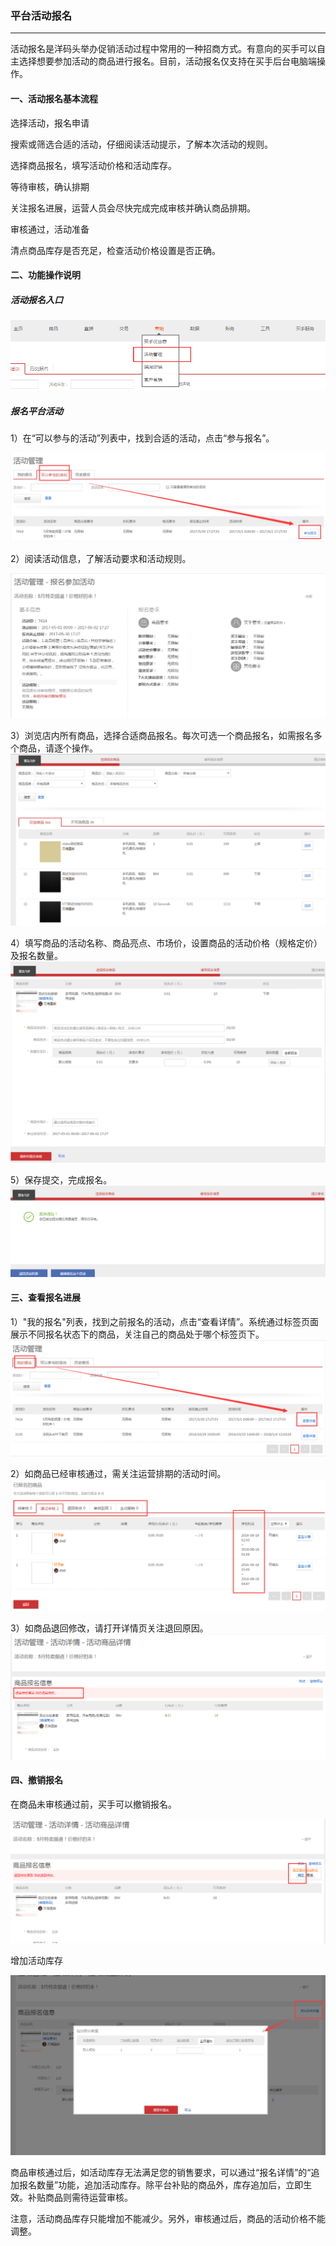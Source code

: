 ### 平台活动报名
---

活动报名是洋码头举办促销活动过程中常用的一种招商方式。有意向的买手可以自主选择想要参加活动的商品进行报名。目前，活动报名仅支持在买手后台电脑端操作。

#### 一、活动报名基本流程

选择活动，报名申请

搜索或筛选合适的活动，仔细阅读活动提示，了解本次活动的规则。

选择商品报名，填写活动价格和活动库存。

等待审核，确认排期

关注报名进展，运营人员会尽快完成完成审核并确认商品排期。

审核通过，活动准备

清点商品库存是否充足，检查活动价格设置是否正确。

#### 二、功能操作说明

##### 活动报名入口

![](/seller-promotions/images/campaign-1.png)

##### 报名平台活动

1）在“可以参与的活动”列表中，找到合适的活动，点击“参与报名”。

![](/seller-promotions/images/campaign-2.png)


2）阅读活动信息，了解活动要求和活动规则。

![](/seller-promotions/images/campaign-3.png)

3）浏览店内所有商品，选择合适商品报名。每次可选一个商品报名，如需报名多个商品，请逐个操作。
![](/seller-promotions/images/campaign-4.png)


4）填写商品的活动名称、商品亮点、市场价，设置商品的活动价格（规格定价）及报名数量。
![](/seller-promotions/images/campaign-5.png)


5）保存提交，完成报名。
![](/seller-promotions/images/campaign-6.png)


#### 三、查看报名进展

1）"我的报名"列表，找到之前报名的活动，点击“查看详情”。系统通过标签页面展示不同报名状态下的商品，关注自己的商品处于哪个标签页下。
![](/seller-promotions/images/campaign-7.png)


2）如商品已经审核通过，需关注运营排期的活动时间。
![](/seller-promotions/images/campaign-8.png)


3）如商品退回修改，请打开详情页关注退回原因。
![](/seller-promotions/images/campaign-9.png)


#### 四、撤销报名

在商品未审核通过前，买手可以撤销报名。

![](/seller-promotions/images/campaign-10.png)


增加活动库存

![](/seller-promotions/images/campaign-11.jpg)


商品审核通过后，如活动库存无法满足您的销售要求，可以通过“报名详情”的“追加报名数量”功能，追加活动库存。除平台补贴的商品外，库存追加后，立即生效。补贴商品则需待运营审核。

注意，活动商品库存只能增加不能减少。另外，审核通过后，商品的活动价格不能调整。

